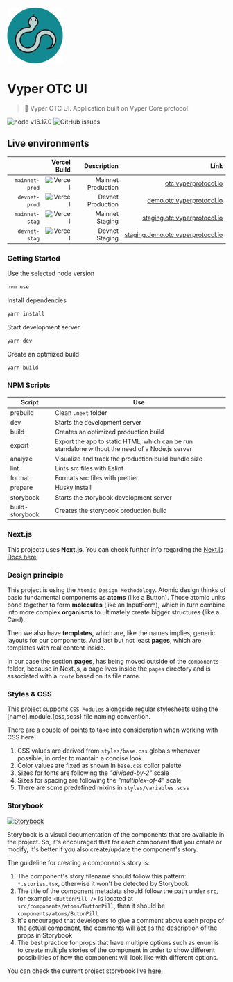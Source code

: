 ![Vyper Logo](https://raw.githubusercontent.com/vyper-protocol/branding/main/very-small-logo.png)

# Vyper OTC UI

> 🌿 Vyper OTC UI. Application built on Vyper Core protocol

![node v16.17.0](https://img.shields.io/badge/node-v16.17.0-blue.svg) ![GitHub issues](https://img.shields.io/github/issues/vyper-protocol/vyper-otc-ui?color=yellow)

## Live environments

|                |                                                                   Vercel Build |        Description |                                                                           Link |
| -------------: | -----------------------------------------------------------------------------: | -----------------: | -----------------------------------------------------------------------------: |
| `mainnet-prod` | ![Vercel](http://therealsujitk-vercel-badge.vercel.app/?app=vyper-otc-mainnet) | Mainnet Production |                           [otc.vyperprotocol.io](https://otc.vyperprotocol.io) |
|  `devnet-prod` |  ![Vercel](http://therealsujitk-vercel-badge.vercel.app/?app=vyper-otc-devnet) |  Devnet Production |                 [demo.otc.vyperprotocol.io](https://demo.otc.vyperprotocol.io) |
| `mainnet-stag` | ![Vercel](http://therealsujitk-vercel-badge.vercel.app/?app=vyper-otc-mainnet) |    Mainnet Staging |           [staging.otc.vyperprotocol.io](https://staging.otc.vyperprotocol.io) |
|  `devnet-stag` |  ![Vercel](http://therealsujitk-vercel-badge.vercel.app/?app=vyper-otc-devnet) |     Devnet Staging | [staging.demo.otc.vyperprotocol.io](https://staging.demo.otc.vyperprotocol.io) |

### Getting Started

Use the selected node version

```bash
nvm use
```

Install dependencies

```bash
yarn install
```

Start development server

```bash
yarn dev
```

Create an optmized build

```bash
yarn build
```

### NPM Scripts

| Script          | Use                                                                                             |
| --------------- | ----------------------------------------------------------------------------------------------- |
| prebuild        | Clean `.next` folder                                                                            |
| dev             | Starts the development server                                                                   |
| build           | Creates an optimized production build                                                           |
| export          | Export the app to static HTML, which can be run standalone without the need of a Node.js server |
| analyze         | Visualize and track the production build bundle size                                            |
| lint            | Lints src files with Eslint                                                                     |
| format          | Formats src files with prettier                                                                 |
| prepare         | Husky install                                                                                   |
| storybook       | Starts the storybook development server                                                         |
| build-storybook | Creates the storybook production build                                                          |

### Next.js

This projects uses **Next.js**. You can check further info regarding the [Next.js Docs here](https://nextjs.org/docs/getting-started)

### Design principle

This project is using the `Atomic Design Methodology`. Atomic design thinks of basic fundamental components as **atoms** (like a Button). Those atomic units bond together to form **molecules** (like an InputForm), which in turn combine into more complex **organisms** to ultimately create bigger structures (like a Card).

Then we also have **templates**, which are, like the names implies, generic layouts for our components. And last but not least **pages**, which are templates with real content inside.

In our case the section **pages**, has being moved outside of the `components` folder, because in Next.js, a page lives inside the `pages` directory and is associated with a `route` based on its file name.

### Styles & CSS

This project supports `CSS Modules` alongside regular stylesheets using the [name].module.{css,scss} file naming convention.

There are a couple of points to take into consideration when working with CSS here.

1. CSS values are derived from `styles/base.css` globals whenever possible, in order to mantain a concise look.
2. Color values are fixed as shown in `base.css` collor palette
3. Sizes for fonts are following the _"divided-by-2"_ scale
4. Sizes for spacing are following the _"multiplex-of-4"_ scale
5. There are some predefined mixins in `styles/variables.scss`

### Storybook

[![Storybook](https://img.shields.io/badge/-Storybook-FF4785?style=for-the-badge&logo=storybook&logoColor=white)](https://vyper-otc-storybook.netlify.app)

Storybook is a visual documentation of the components that are available in the project. So, it's encouraged that for each component that you create or modify, it's better if you also create/update the component's story.

The guideline for creating a component's story is:

1. The component's story filename should follow this pattern: `*.stories.tsx`, otherwise it won't be detected by Storybook
2. The title of the component metadata should follow the path under `src`, for example `<ButtonPill />` is located at `src/components/atoms/ButtonPill`, then it should be `components/atoms/ButonPill`
3. It's encouraged that developers to give a comment above each props of the actual component, the comments will act as the description of the props in Storybook
4. The best practice for props that have multiple options such as enum is to create multiple stories of the component in order to show different possibilities of how the component will look like with different options.

You can check the current project storybook live [here](https://vyper-otc-storybook.netlify.app).
